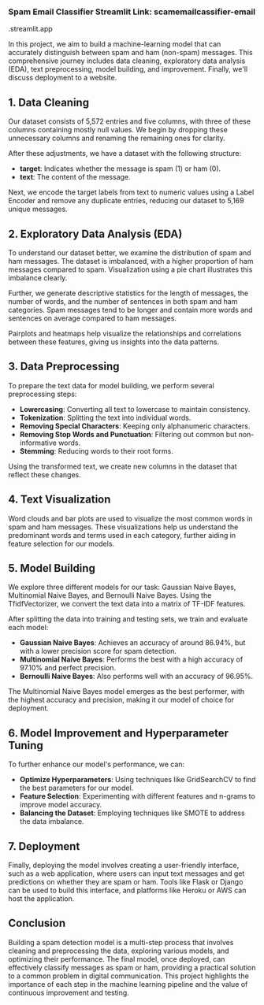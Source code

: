 ### Spam Email Classifier Streamlit Link: scamemailcassifier-email
.streamlit.app

In this project, we aim to build a machine-learning model that can accurately distinguish between spam and ham (non-spam) messages. This comprehensive journey includes data cleaning, exploratory data analysis (EDA), text preprocessing, model building, and improvement. Finally, we'll discuss deployment to a website.

## 1. Data Cleaning

Our dataset consists of 5,572 entries and five columns, with three of these columns containing mostly null values. We begin by dropping these unnecessary columns and renaming the remaining ones for clarity.

After these adjustments, we have a dataset with the following structure:
- **target**: Indicates whether the message is spam (1) or ham (0).
- **text**: The content of the message.

Next, we encode the target labels from text to numeric values using a Label Encoder and remove any duplicate entries, reducing our dataset to 5,169 unique messages.

## 2. Exploratory Data Analysis (EDA)

To understand our dataset better, we examine the distribution of spam and ham messages. The dataset is imbalanced, with a higher proportion of ham messages compared to spam. Visualization using a pie chart illustrates this imbalance clearly.

Further, we generate descriptive statistics for the length of messages, the number of words, and the number of sentences in both spam and ham categories. Spam messages tend to be longer and contain more words and sentences on average compared to ham messages.

Pairplots and heatmaps help visualize the relationships and correlations between these features, giving us insights into the data patterns.

## 3. Data Preprocessing

To prepare the text data for model building, we perform several preprocessing steps:
- **Lowercasing**: Converting all text to lowercase to maintain consistency.
- **Tokenization**: Splitting the text into individual words.
- **Removing Special Characters**: Keeping only alphanumeric characters.
- **Removing Stop Words and Punctuation**: Filtering out common but non-informative words.
- **Stemming**: Reducing words to their root forms.

Using the transformed text, we create new columns in the dataset that reflect these changes.

## 4. Text Visualization

Word clouds and bar plots are used to visualize the most common words in spam and ham messages. These visualizations help us understand the predominant words and terms used in each category, further aiding in feature selection for our models.

## 5. Model Building

We explore three different models for our task: Gaussian Naive Bayes, Multinomial Naive Bayes, and Bernoulli Naive Bayes. Using the TfidfVectorizer, we convert the text data into a matrix of TF-IDF features.

After splitting the data into training and testing sets, we train and evaluate each model:
- **Gaussian Naive Bayes**: Achieves an accuracy of around 86.94%, but with a lower precision score for spam detection.
- **Multinomial Naive Bayes**: Performs the best with a high accuracy of 97.10% and perfect precision.
- **Bernoulli Naive Bayes**: Also performs well with an accuracy of 96.95%.

The Multinomial Naive Bayes model emerges as the best performer, with the highest accuracy and precision, making it our model of choice for deployment.

## 6. Model Improvement and Hyperparameter Tuning

To further enhance our model's performance, we can:
- **Optimize Hyperparameters**: Using techniques like GridSearchCV to find the best parameters for our model.
- **Feature Selection**: Experimenting with different features and n-grams to improve model accuracy.
- **Balancing the Dataset**: Employing techniques like SMOTE to address the data imbalance.

## 7. Deployment

Finally, deploying the model involves creating a user-friendly interface, such as a web application, where users can input text messages and get predictions on whether they are spam or ham. Tools like Flask or Django can be used to build this interface, and platforms like Heroku or AWS can host the application.

## Conclusion

Building a spam detection model is a multi-step process that involves cleaning and preprocessing the data, exploring various models, and optimizing their performance. The final model, once deployed, can effectively classify messages as spam or ham, providing a practical solution to a common problem in digital communication. This project highlights the importance of each step in the machine learning pipeline and the value of continuous improvement and testing.
